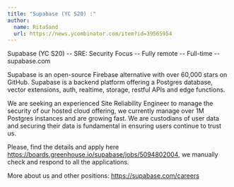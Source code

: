 ```yaml
---
title: "Supabase (YC S20) :"
author:
  name: RitaSand
  url: https://news.ycombinator.com/item?id=39565954
---
```

Supabase (YC S20) -- SRE: Security Focus -- Fully remote -- Full-time -- supabase.com

Supabase is an open-source Firebase alternative with over 60,000 stars on GitHub. Supabase is a backend platform offering a Postgres database, vector extensions, auth, realtime, storage, restful APIs and edge functions.

We are seeking an experienced Site Reliability Engineer to manage the security of our hosted cloud offering, we currently manage over 1M Postgres instances and are growing fast. We are custodians of user data and securing their data is fundamental in ensuring users continue to trust us.

Please, find the details and apply here <a href="https:&#x2F;&#x2F;boards.greenhouse.io&#x2F;supabase&#x2F;jobs&#x2F;5094802004" rel="nofollow">https:&#x2F;&#x2F;boards.greenhouse.io&#x2F;supabase&#x2F;jobs&#x2F;5094802004</a>, we manually check and respond to all the applications.

More about us and other positions: <a href="https:&#x2F;&#x2F;supabase.com&#x2F;careers">https:&#x2F;&#x2F;supabase.com&#x2F;careers</a>

